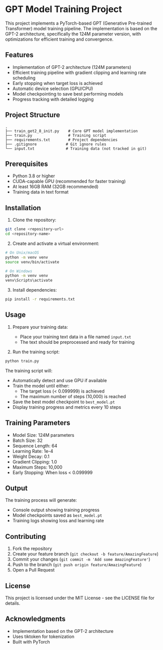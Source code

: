 # GPT Model Training Project

This project implements a PyTorch-based GPT (Generative Pre-trained Transformer) model training pipeline. The implementation is based on the GPT-2 architecture, specifically the 124M parameter version, with optimizations for efficient training and convergence.

## Features

- Implementation of GPT-2 architecture (124M parameters)
- Efficient training pipeline with gradient clipping and learning rate scheduling
- Early stopping when target loss is achieved
- Automatic device selection (GPU/CPU)
- Model checkpointing to save best performing models
- Progress tracking with detailed logging

## Project Structure

```
.
├── train_get2_8_init.py    # Core GPT model implementation
├── train.py                # Training script
├── requirements.txt        # Project dependencies
├── .gitignore             # Git ignore rules
└── input.txt              # Training data (not tracked in git)
```

## Prerequisites

- Python 3.8 or higher
- CUDA-capable GPU (recommended for faster training)
- At least 16GB RAM (32GB recommended)
- Training data in text format

## Installation

1. Clone the repository:
```bash
git clone <repository-url>
cd <repository-name>
```

2. Create and activate a virtual environment:
```bash
# On Unix/macOS
python -m venv venv
source venv/bin/activate

# On Windows
python -m venv venv
venv\Scripts\activate
```

3. Install dependencies:
```bash
pip install -r requirements.txt
```

## Usage

1. Prepare your training data:
   - Place your training text data in a file named `input.txt`
   - The text should be preprocessed and ready for training

2. Run the training script:
```bash
python train.py
```

The training script will:
- Automatically detect and use GPU if available
- Train the model until either:
  - The target loss (< 0.099999) is achieved
  - The maximum number of steps (10,000) is reached
- Save the best model checkpoint to `best_model.pt`
- Display training progress and metrics every 10 steps

## Training Parameters

- Model Size: 124M parameters
- Batch Size: 32
- Sequence Length: 64
- Learning Rate: 1e-4
- Weight Decay: 0.1
- Gradient Clipping: 1.0
- Maximum Steps: 10,000
- Early Stopping: When loss < 0.099999

## Output

The training process will generate:
- Console output showing training progress
- Model checkpoints saved as `best_model.pt`
- Training logs showing loss and learning rate

## Contributing

1. Fork the repository
2. Create your feature branch (`git checkout -b feature/AmazingFeature`)
3. Commit your changes (`git commit -m 'Add some AmazingFeature'`)
4. Push to the branch (`git push origin feature/AmazingFeature`)
5. Open a Pull Request

## License

This project is licensed under the MIT License - see the LICENSE file for details.

## Acknowledgments

- Implementation based on the GPT-2 architecture
- Uses tiktoken for tokenization
- Built with PyTorch

